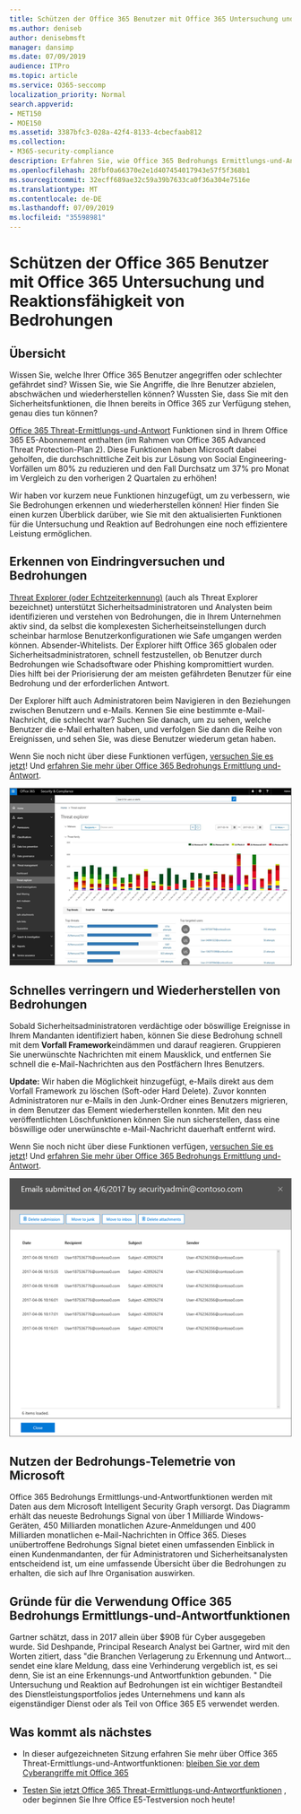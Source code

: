 ```yaml
---
title: Schützen der Office 365 Benutzer mit Office 365 Untersuchung und Reaktionsfähigkeit von Bedrohungen
ms.author: deniseb
author: denisebmsft
manager: dansimp
ms.date: 07/09/2019
audience: ITPro
ms.topic: article
ms.service: O365-seccomp
localization_priority: Normal
search.appverid:
- MET150
- MOE150
ms.assetid: 3387bfc3-028a-42f4-8133-4cbecfaab812
ms.collection:
- M365-security-compliance
description: Erfahren Sie, wie Office 365 Bedrohungs Ermittlungs-und-Antwortfunktionen Ihrer Organisation dabei helfen können, Eindringlinge und Bedrohungen zu erkennen und Bedrohungen schnell zu verringern und wiederherzustellen.
ms.openlocfilehash: 28fbf0a66370e2e1d407454017943e57f5f368b1
ms.sourcegitcommit: 32ecff689ae32c59a39b7633ca0f36a304e7516e
ms.translationtype: MT
ms.contentlocale: de-DE
ms.lasthandoff: 07/09/2019
ms.locfileid: "35598981"
---
```

# <a name="keep-your-office-365-users-safe-with-office-365-threat-investigation-and-response-capabilities"></a>Schützen der Office 365 Benutzer mit Office 365 Untersuchung und Reaktionsfähigkeit von Bedrohungen

## <a name="overview"></a>Übersicht

Wissen Sie, welche Ihrer Office 365 Benutzer angegriffen oder schlechter gefährdet sind? Wissen Sie, wie Sie Angriffe, die Ihre Benutzer abzielen, abschwächen und wiederherstellen können? Wussten Sie, dass Sie mit den Sicherheitsfunktionen, die Ihnen bereits in Office 365 zur Verfügung stehen, genau dies tun können? 
  
[Office 365 Threat-Ermittlungs-und-Antwort](office-365-ti.md) Funktionen sind in Ihrem Office 365 E5-Abonnement enthalten (im Rahmen von Office 365 Advanced Threat Protection-Plan 2). Diese Funktionen haben Microsoft dabei geholfen, die durchschnittliche Zeit bis zur Lösung von Social Engineering-Vorfällen um 80% zu reduzieren und den Fall Durchsatz um 37% pro Monat im Vergleich zu den vorherigen 2 Quartalen zu erhöhen! 

Wir haben vor kurzem neue Funktionen hinzugefügt, um zu verbessern, wie Sie Bedrohungen erkennen und wiederherstellen können! Hier finden Sie einen kurzen Überblick darüber, wie Sie mit den aktualisierten Funktionen für die Untersuchung und Reaktion auf Bedrohungen eine noch effizientere Leistung ermöglichen.
  
## <a name="detect-intrusions-and-threats"></a>Erkennen von Eindringversuchen und Bedrohungen

[Threat Explorer (oder Echtzeiterkennung)](threat-explorer.md) (auch als Threat Explorer bezeichnet) unterstützt Sicherheitsadministratoren und Analysten beim identifizieren und verstehen von Bedrohungen, die in Ihrem Unternehmen aktiv sind, da selbst die komplexesten Sicherheitseinstellungen durch scheinbar harmlose Benutzerkonfigurationen wie Safe umgangen werden können. Absender-Whitelists. Der Explorer hilft Office 365 globalen oder Sicherheitsadministratoren, schnell festzustellen, ob Benutzer durch Bedrohungen wie Schadsoftware oder Phishing kompromittiert wurden. Dies hilft bei der Priorisierung der am meisten gefährdeten Benutzer für eine Bedrohung und der erforderlichen Antwort. 
  
Der Explorer hilft auch Administratoren beim Navigieren in den Beziehungen zwischen Benutzern und e-Mails. Kennen Sie eine bestimmte e-Mail-Nachricht, die schlecht war? Suchen Sie danach, um zu sehen, welche Benutzer die e-Mail erhalten haben, und verfolgen Sie dann die Reihe von Ereignissen, und sehen Sie, was diese Benutzer wiederum getan haben.

Wenn Sie noch nicht über diese Funktionen verfügen, [versuchen Sie es jetzt](https://aka.ms/tryo365threatintel3)! Und [erfahren Sie mehr über Office 365 Bedrohungs Ermittlung und-Antwort](https://aka.ms/readmoreabouto365threatintel).
  
![Screenshot des Threat-Explorers in Office 365, farblich codiert von der Malware-Familie](media/591338dd-252a-437d-b5f2-87aa42e74b0c.png)
  
## <a name="quickly-mitigate-and-recover-from-threats"></a>Schnelles verringern und Wiederherstellen von Bedrohungen

Sobald Sicherheitsadministratoren verdächtige oder böswillige Ereignisse in Ihrem Mandanten identifiziert haben, können Sie diese Bedrohung schnell mit dem **Vorfall Framework**eindämmen und darauf reagieren. Gruppieren Sie unerwünschte Nachrichten mit einem Mausklick, und entfernen Sie schnell die e-Mail-Nachrichten aus den Postfächern Ihres Benutzers. 
  
 **Update:** Wir haben die Möglichkeit hinzugefügt, e-Mails direkt aus dem Vorfall Framework zu löschen (Soft-oder Hard Delete). Zuvor konnten Administratoren nur e-Mails in den Junk-Ordner eines Benutzers migrieren, in dem Benutzer das Element wiederherstellen konnten. Mit den neu veröffentlichten Löschfunktionen können Sie nun sicherstellen, dass eine böswillige oder unerwünschte e-Mail-Nachricht dauerhaft entfernt wird. 
  
Wenn Sie noch nicht über diese Funktionen verfügen, [versuchen Sie es jetzt](https://aka.ms/tryo365threatintel3)! Und [erfahren Sie mehr über Office 365 Bedrohungs Ermittlung und-Antwort](https://aka.ms/readmoreabouto365threatintel).
  
![Screenshot der e-Mail-Liste der Vorfall Korrektur](media/9d8452d3-d8d2-4b26-81f9-76396e08dd17.png)
  
## <a name="leverage-the-threat-telemetry-of-microsoft"></a>Nutzen der Bedrohungs-Telemetrie von Microsoft

Office 365 Bedrohungs Ermittlungs-und-Antwortfunktionen werden mit Daten aus dem Microsoft Intelligent Security Graph versorgt. Das Diagramm erhält das neueste Bedrohungs Signal von über 1 Milliarde Windows-Geräten, 450 Milliarden monatlichen Azure-Anmeldungen und 400 Milliarden monatlichen e-Mail-Nachrichten in Office 365. Dieses unübertroffene Bedrohungs Signal bietet einen umfassenden Einblick in einen Kundenmandanten, der für Administratoren und Sicherheitsanalysten entscheidend ist, um eine umfassende Übersicht über die Bedrohungen zu erhalten, die sich auf Ihre Organisation auswirken. 
  
   
## <a name="why-use-office-365-threat-investigation-and-response-capabilities"></a>Gründe für die Verwendung Office 365 Bedrohungs Ermittlungs-und-Antwortfunktionen

Gartner schätzt, dass in 2017 allein über $90B für Cyber ausgegeben wurde. Sid Deshpande, Principal Research Analyst bei Gartner, wird mit den Worten zitiert, dass "die Branchen Verlagerung zu Erkennung und Antwort... sendet eine klare Meldung, dass eine Verhinderung vergeblich ist, es sei denn, Sie ist an eine Erkennungs-und Antwortfunktion gebunden. " Die Untersuchung und Reaktion auf Bedrohungen ist ein wichtiger Bestandteil des Dienstleistungsportfolios jedes Unternehmens und kann als eigenständiger Dienst oder als Teil von Office 365 E5 verwendet werden.
  
## <a name="whats-next"></a>Was kommt als nächstes

- In dieser aufgezeichneten Sitzung erfahren Sie mehr über Office 365 Threat-Ermittlungs-und-Antwortfunktionen: [bleiben Sie vor dem Cyberangriffe mit Office 365](https://myignite.microsoft.com/videos/53723)
    
- [Testen Sie jetzt Office 365 Threat-Ermittlungs-und-Antwortfunktionen](https://aka.ms/tryo365threatintel3) , oder beginnen Sie Ihre Office E5-Testversion noch heute! 
    

